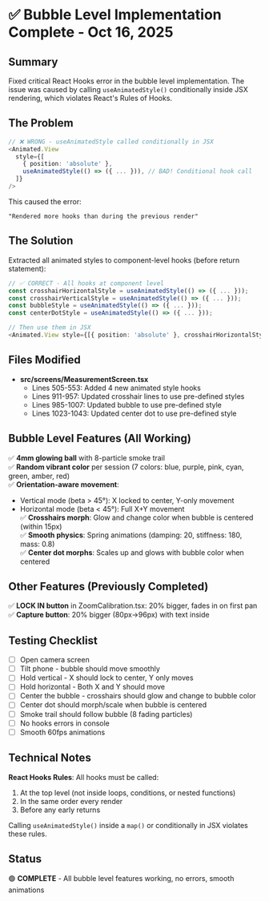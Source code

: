 # ✅ Bubble Level Implementation Complete - Oct 16, 2025

## Summary
Fixed critical React Hooks error in the bubble level implementation. The issue was caused by calling `useAnimatedStyle()` conditionally inside JSX rendering, which violates React's Rules of Hooks.

## The Problem
```typescript
// ❌ WRONG - useAnimatedStyle called conditionally in JSX
<Animated.View
  style={[
    { position: 'absolute' },
    useAnimatedStyle(() => ({ ... })), // BAD! Conditional hook call
  ]}
/>
```

This caused the error:
```
"Rendered more hooks than during the previous render"
```

## The Solution
Extracted all animated styles to component-level hooks (before return statement):

```typescript
// ✅ CORRECT - All hooks at component level
const crosshairHorizontalStyle = useAnimatedStyle(() => ({ ... }));
const crosshairVerticalStyle = useAnimatedStyle(() => ({ ... }));
const bubbleStyle = useAnimatedStyle(() => ({ ... }));
const centerDotStyle = useAnimatedStyle(() => ({ ... }));

// Then use them in JSX
<Animated.View style={[{ position: 'absolute' }, crosshairHorizontalStyle]} />
```

## Files Modified
- **src/screens/MeasurementScreen.tsx**
  - Lines 505-553: Added 4 new animated style hooks
  - Lines 911-957: Updated crosshair lines to use pre-defined styles
  - Lines 985-1007: Updated bubble to use pre-defined style
  - Lines 1023-1043: Updated center dot to use pre-defined style

## Bubble Level Features (All Working)
✅ **4mm glowing ball** with 8-particle smoke trail  
✅ **Random vibrant color** per session (7 colors: blue, purple, pink, cyan, green, amber, red)  
✅ **Orientation-aware movement**:
  - Vertical mode (beta > 45°): X locked to center, Y-only movement
  - Horizontal mode (beta < 45°): Full X+Y movement  
✅ **Crosshairs morph**: Glow and change color when bubble is centered (within 15px)  
✅ **Smooth physics**: Spring animations (damping: 20, stiffness: 180, mass: 0.8)  
✅ **Center dot morphs**: Scales up and glows with bubble color when centered  

## Other Features (Previously Completed)
✅ **LOCK IN button** in ZoomCalibration.tsx: 20% bigger, fades in on first pan  
✅ **Capture button**: 20% bigger (80px→96px) with text inside  

## Testing Checklist
- [ ] Open camera screen
- [ ] Tilt phone - bubble should move smoothly
- [ ] Hold vertical - X should lock to center, Y only moves
- [ ] Hold horizontal - Both X and Y should move
- [ ] Center the bubble - crosshairs should glow and change to bubble color
- [ ] Center dot should morph/scale when bubble is centered
- [ ] Smoke trail should follow bubble (8 fading particles)
- [ ] No hooks errors in console
- [ ] Smooth 60fps animations

## Technical Notes
**React Hooks Rules**: All hooks must be called:
1. At the top level (not inside loops, conditions, or nested functions)
2. In the same order every render
3. Before any early returns

Calling `useAnimatedStyle()` inside a `map()` or conditionally in JSX violates these rules.

## Status
🟢 **COMPLETE** - All bubble level features working, no errors, smooth animations
